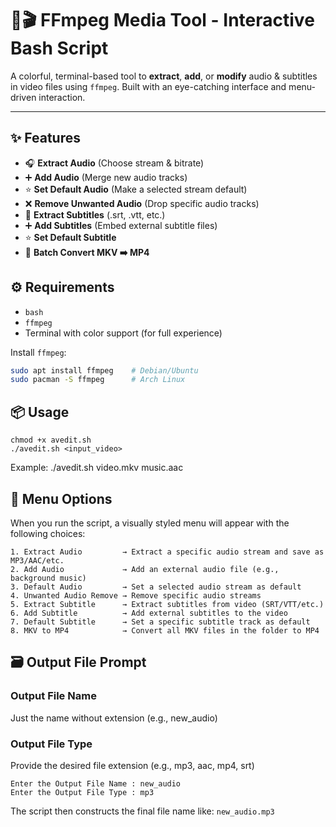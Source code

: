 # 🎵🎬 FFmpeg Media Tool - Interactive Bash Script

A colorful, terminal-based tool to **extract**, **add**, or **modify** audio & subtitles in video files using `ffmpeg`. Built with an eye-catching interface and menu-driven interaction.

---

## ✨ Features

- 🎧 **Extract Audio** (Choose stream & bitrate)
- ➕ **Add Audio** (Merge new audio tracks)
- ⭐ **Set Default Audio** (Make a selected stream default)
- ❌ **Remove Unwanted Audio** (Drop specific audio tracks)
- 📝 **Extract Subtitles** (.srt, .vtt, etc.)
- ➕ **Add Subtitles** (Embed external subtitle files)
- ⭐ **Set Default Subtitle**
- 🔁 **Batch Convert MKV ➡️ MP4**

## ⚙️ Requirements

- `bash`
- `ffmpeg`
- Terminal with color support (for full experience)

Install `ffmpeg`:
```bash
sudo apt install ffmpeg    # Debian/Ubuntu
sudo pacman -S ffmpeg      # Arch Linux
```

## 📦 Usage
```
chmod +x avedit.sh
./avedit.sh <input_video>
```
Example: ./avedit.sh video.mkv music.aac

## 🧾 Menu Options

When you run the script, a visually styled menu will appear with the following choices:
```
1. Extract Audio         → Extract a specific audio stream and save as MP3/AAC/etc.
2. Add Audio             → Add an external audio file (e.g., background music)
3. Default Audio         → Set a selected audio stream as default
4. Unwanted Audio Remove → Remove specific audio streams
5. Extract Subtitle      → Extract subtitles from video (SRT/VTT/etc.)
6. Add Subtitle          → Add external subtitles to the video
7. Default Subtitle      → Set a specific subtitle track as default
8. MKV to MP4            → Convert all MKV files in the folder to MP4
```
## 🗃️ Output File Prompt

### Output File Name
Just the name without extension (e.g., new_audio)

### Output File Type
Provide the desired file extension (e.g., mp3, aac, mp4, srt)

```
Enter the Output File Name : new_audio
Enter the Output File Type : mp3
```

The script then constructs the final file name like:
```new_audio.mp3```
